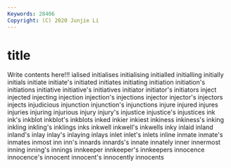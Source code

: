 ```yaml
---
Keywords: 28406
Copyright: (C) 2020 Junjie Li
---
```


# title

Write contents here!!!
ialised 
initialises 
initialising 
initialled 
initialling
initially 
initials 
initiate 
initiate's 
initiated 
initiates 
initiating 
initiation 
initiation's 
initiations
initiative 
initiative's 
initiatives 
initiator 
initiator's 
initiators 
inject 
injected 
injecting 
injection
injection's 
injections 
injector 
injector's 
injectors 
injects 
injudicious 
injunction 
injunction's 
injunctions
injure 
injured 
injures 
injuries 
injuring 
injurious 
injury 
injury's 
injustice 
injustice's
injustices 
ink 
ink's 
inkblot 
inkblot's 
inkblots 
inked 
inkier 
inkiest 
inkiness
inkiness's 
inking 
inkling 
inkling's 
inklings 
inks 
inkwell 
inkwell's 
inkwells 
inky
inlaid 
inland 
inland's 
inlay 
inlay's 
inlaying 
inlays 
inlet 
inlet's 
inlets
inline 
inmate 
inmate's 
inmates 
inmost 
inn 
inn's 
innards 
innards's 
innate
innately 
inner 
innermost 
inning 
inning's 
innings 
innkeeper 
innkeeper's 
innkeepers 
innocence
innocence's 
innocent 
innocent's 
innocently 
innocents 
